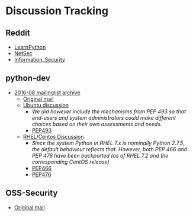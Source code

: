 # Discussion Tracking

## Reddit

* [LearnPython](https://www.reddit.com/r/Python/comments/4x20kq/pythonbased_tls_tester_tool/)
* [NetSec](https://www.reddit.com/r/netsec/comments/4x1z36/pythonbased_tls_tester_tool/)
* [Information_Security](https://www.reddit.com/r/Information_Security/comments/4x1xbh/pythonbased_tls_tester_tool/)

## python-dev

* [2016-08 mailinglist archive](https://mail.python.org/pipermail/python-dev/2016-August/145815.html)
  * [Original mail](python-dev-reachout.md)
  * [Ubuntu discussion](https://mail.python.org/pipermail/python-dev/2016-August/145822.html)
    * *We did however include the mechanisms from PEP 493 so that
       end-users and system administrators could make different
       choices based on their own assessments and needs.*
    * [PEP493](https://www.python.org/dev/peps/pep-0493/)
  * [RHEL/Centos Discussion](https://mail.python.org/pipermail/python-dev/2016-August/145831.html)
    * *Since the system Python in RHEL 7.x is nominally Python 2.7.5,
       the default behaviour reflects that. However, both PEP 466 and
       PEP 476 have been backported (as of RHEL 7.2 and the
       corresponding CentOS release)*
    * [PEP466](https://www.python.org/dev/peps/pep-0466/)
    * [PEP476](https://www.python.org/dev/peps/pep-0476/)

## OSS-Security

* [Original mail](http://www.openwall.com/lists/oss-security/2016/08/20/4)

